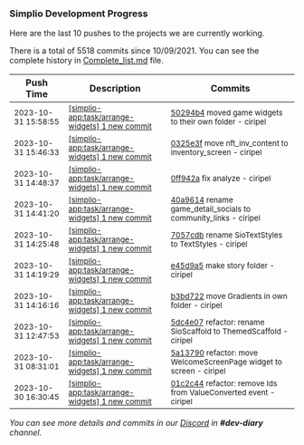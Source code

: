 
### Simplio Development Progress

Here are the last 10 pushes to the projects we are currently working.

There is a total of 5518 commits since 10/09/2021. You can see the complete history in
 [Complete_list.md](Complete_list.md) file.

| Push Time | Description | Commits |
| --- | --- | --- |
| <sub>2023-10-31 15:58:55</sub> | <sub>[[simplio-app:task/arrange-widgets] 1 new commit](https://github.com/SimplioOfficial/simplio-app/commit/50294b40f922622f6f1f70f5fbf04c5c254a8728)</sub> | <sub>[50294b4](https://github.com/SimplioOfficial/simplio-app/commit/50294b40f922622f6f1f70f5fbf04c5c254a8728) moved game widgets to their own folder - ciripel</sub> |
| <sub>2023-10-31 15:46:33</sub> | <sub>[[simplio-app:task/arrange-widgets] 1 new commit](https://github.com/SimplioOfficial/simplio-app/commit/0325e3f889b24399b11c7e1c52af30fec2373e63)</sub> | <sub>[0325e3f](https://github.com/SimplioOfficial/simplio-app/commit/0325e3f889b24399b11c7e1c52af30fec2373e63) move nft_inv_content to inventory_screen - ciripel</sub> |
| <sub>2023-10-31 14:48:37</sub> | <sub>[[simplio-app:task/arrange-widgets] 1 new commit](https://github.com/SimplioOfficial/simplio-app/commit/0ff942a30d7c80d37fbcc4edc0a8aa9233ee4dab)</sub> | <sub>[0ff942a](https://github.com/SimplioOfficial/simplio-app/commit/0ff942a30d7c80d37fbcc4edc0a8aa9233ee4dab) fix analyze - ciripel</sub> |
| <sub>2023-10-31 14:41:20</sub> | <sub>[[simplio-app:task/arrange-widgets] 1 new commit](https://github.com/SimplioOfficial/simplio-app/commit/40a961434d93c4e4d1db861fe3e8886f56303048)</sub> | <sub>[40a9614](https://github.com/SimplioOfficial/simplio-app/commit/40a961434d93c4e4d1db861fe3e8886f56303048) rename game_detail_socials to community_links - ciripel</sub> |
| <sub>2023-10-31 14:25:48</sub> | <sub>[[simplio-app:task/arrange-widgets] 1 new commit](https://github.com/SimplioOfficial/simplio-app/commit/7057cdb4bc735af3634253f1d28e946043a8a392)</sub> | <sub>[7057cdb](https://github.com/SimplioOfficial/simplio-app/commit/7057cdb4bc735af3634253f1d28e946043a8a392) rename SioTextStyles to TextStyles - ciripel</sub> |
| <sub>2023-10-31 14:19:29</sub> | <sub>[[simplio-app:task/arrange-widgets] 1 new commit](https://github.com/SimplioOfficial/simplio-app/commit/e45d9a53277180f89f886bbbed9e0a0fed7a3f38)</sub> | <sub>[e45d9a5](https://github.com/SimplioOfficial/simplio-app/commit/e45d9a53277180f89f886bbbed9e0a0fed7a3f38) make story folder - ciripel</sub> |
| <sub>2023-10-31 14:16:16</sub> | <sub>[[simplio-app:task/arrange-widgets] 1 new commit](https://github.com/SimplioOfficial/simplio-app/commit/b3bd722864b9dc5bd254fbdbe8726c93ba3058f6)</sub> | <sub>[b3bd722](https://github.com/SimplioOfficial/simplio-app/commit/b3bd722864b9dc5bd254fbdbe8726c93ba3058f6) move Gradients in own folder - ciripel</sub> |
| <sub>2023-10-31 12:47:53</sub> | <sub>[[simplio-app:task/arrange-widgets] 1 new commit](https://github.com/SimplioOfficial/simplio-app/commit/5dc4e077d8e5eb4ecf480d4e058fd983bef18bb5)</sub> | <sub>[5dc4e07](https://github.com/SimplioOfficial/simplio-app/commit/5dc4e077d8e5eb4ecf480d4e058fd983bef18bb5) refactor: rename SioScaffold to ThemedScaffold - ciripel</sub> |
| <sub>2023-10-31 08:31:01</sub> | <sub>[[simplio-app:task/arrange-widgets] 1 new commit](https://github.com/SimplioOfficial/simplio-app/commit/5a13790e1d30d6dd83e9e6db89b784fd00c8b287)</sub> | <sub>[5a13790](https://github.com/SimplioOfficial/simplio-app/commit/5a13790e1d30d6dd83e9e6db89b784fd00c8b287) refactor: move WelcomeScreenPage widget to screen - ciripel</sub> |
| <sub>2023-10-30 16:30:45</sub> | <sub>[[simplio-app:task/arrange-widgets] 1 new commit](https://github.com/SimplioOfficial/simplio-app/commit/01c2c4499c22f8ea7e0e874ba063d3c4c29b2ae2)</sub> | <sub>[01c2c44](https://github.com/SimplioOfficial/simplio-app/commit/01c2c4499c22f8ea7e0e874ba063d3c4c29b2ae2) refactor: remove Ids from ValueConverted event - ciripel</sub> |

_You can see more details and commits in our [Discord](https://discord.gg/aKhjuwZmdP) in **#dev-diary** channel._
